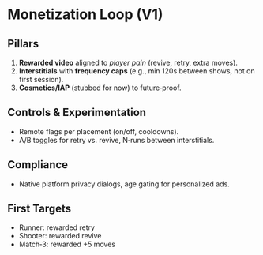 # Monetization Loop (V1)

## Pillars
1) **Rewarded video** aligned to *player pain* (revive, retry, extra moves).
2) **Interstitials** with **frequency caps** (e.g., min 120s between shows, not on first session).
3) **Cosmetics/IAP** (stubbed for now) to future‑proof.

## Controls & Experimentation
- Remote flags per placement (on/off, cooldowns).
- A/B toggles for retry vs. revive, N‑runs between interstitials.

## Compliance
- Native platform privacy dialogs, age gating for personalized ads.

## First Targets
- Runner: rewarded retry
- Shooter: rewarded revive
- Match‑3: rewarded +5 moves
